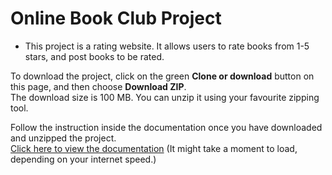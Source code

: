 # Online Book Club Project
-  This project is a rating website. It allows users to rate books from 1-5 stars, and post books to be rated.

To download the project, click on the green **Clone or download** button on this page, and then choose **Download ZIP**.<br>
The download size is 100 MB. You can unzip it using your favourite zipping tool.

Follow the instruction inside the documentation once you have downloaded and unzipped the project.<br/>
<a href="/Mikhail Goulding Online Book Club Project 2020/Documentation/Online%20Book%20Club%20Documentation.pdf">Click here to view the documentation</a> (It might take a moment to load, depending on your internet speed.)

